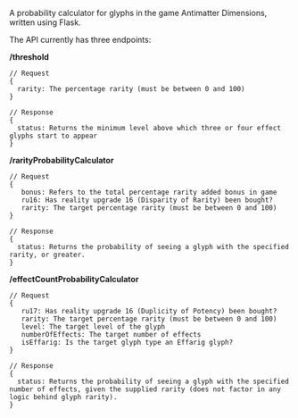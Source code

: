 A probability calculator for glyphs in the game Antimatter Dimensions, written using Flask.

The API currently has three endpoints:

**/threshold**
```
// Request
{
  rarity: The percentage rarity (must be between 0 and 100)
}

// Response
{
  status: Returns the minimum level above which three or four effect glyphs start to appear
}
```

**/rarityProbabilityCalculator**
```
// Request
{
   bonus: Refers to the total percentage rarity added bonus in game
   ru16: Has reality upgrade 16 (Disparity of Rarity) been bought?
   rarity: The target percentage rarity (must be between 0 and 100)
}

// Response
{
  status: Returns the probability of seeing a glyph with the specified rarity, or greater.
}
```


**/effectCountProbabilityCalculator**
```
// Request
{
   ru17: Has reality upgrade 16 (Duplicity of Potency) been bought?
   rarity: The target percentage rarity (must be between 0 and 100)
   level: The target level of the glyph
   numberOfEffects: The target number of effects
   isEffarig: Is the target glyph type an Effarig glyph?
}

// Response
{
  status: Returns the probability of seeing a glyph with the specified number of effects, given the supplied rarity (does not factor in any logic behind glyph rarity).
}
```
